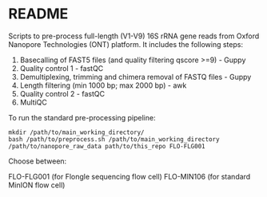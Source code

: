 # README


Scripts to pre-process full-length (V1-V9) 16S rRNA gene reads from Oxford Nanopore Technologies (ONT) platform.
It includes the following steps:

1. Basecalling of FAST5 files (and quality filtering qscore >=9) - Guppy
1. Quality control 1 - fastQC
1. Demultiplexing, trimming and chimera removal of FASTQ files - Guppy
1. Length filtering (min 1000 bp; max 2000 bp) - awk
1. Quality control 2 - fastQC
1. MultiQC


To run the standard pre-processing pipeline:

```
mkdir /path/to/main_working_directory/
bash /path/to/preprocess.sh /path/to/main_working_directory /path/to/nanopore_raw_data path/to/this_repo FLO-FLG001
```

Choose between:

FLO-FLG001 (for Flongle sequencing flow cell)
FLO-MIN106 (for standard MinION flow cell)


